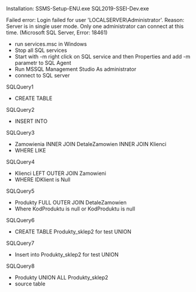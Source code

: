 Installation:
SSMS-Setup-ENU.exe
SQL2019-SSEI-Dev.exe

Failed error:
Login failed for user 'LOCALSERVER\Administrator'. Reason: Server is in single user mode.
Only one administrator can connect at this time. (Microsoft SQL Server, Error: 18461)

- run services.msc in Windows
- Stop all SQL services
- Start with -m
right click on SQL service and then Properties and add -m parametr to SQL Agent
- Run MSSQL Management Studio As administrator
- connect to SQL server

SQLQuery1
- CREATE TABLE

SQLQuery2
- INSERT INTO

SQLQuery3
- Zamowienia INNER JOIN DetaleZamowien INNER JOIN Klienci 
- WHERE LIKE

SQLQuery4
- Klienci LEFT OUTER JOIN Zamowieni
- WHERE IDKlient is Null

SQLQuery5
- Produkty  FULL OUTER JOIN DetaleZamowien
- Where KodProduktu is null or KodProduktu is null

SQLQuery6 
- CREATE TABLE Produkty_sklep2 for test UNION

SQLQuery7
- Insert into Produkty_sklep2 for test UNION

SQLQuery8
- Produkty UNION ALL Produkty_sklep2
- source table


